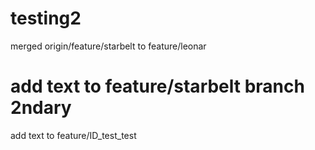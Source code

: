 # testing2
merged
origin/feature/starbelt
to
feature/leonar

add text to feature/starbelt branch 2ndary
=======

add text to feature/ID_test_test

